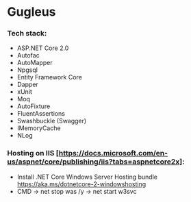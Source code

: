 # Gugleus

### Tech stack:

* ASP.NET Core 2.0
* Autofac
* AutoMapper
* Npgsql
* Entity Framework Core
* Dapper
* xUnit
* Moq
* AutoFixture
* FluentAssertions
* Swashbuckle (Swagger)
* IMemoryCache
* NLog

### Hosting on IIS [https://docs.microsoft.com/en-us/aspnet/core/publishing/iis?tabs=aspnetcore2x]:
* Install .NET Core Windows Server Hosting bundle https://aka.ms/dotnetcore-2-windowshosting
* CMD -> net stop was /y  ->  net start w3svc
